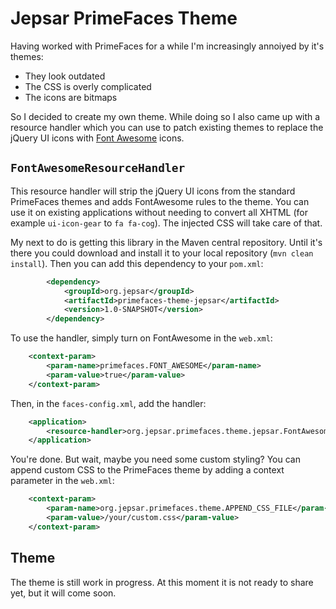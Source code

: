 # Jepsar PrimeFaces Theme

Having worked with PrimeFaces for a while I'm increasingly annoiyed by it's themes:

* They look outdated
* The CSS is overly complicated
* The icons are bitmaps

So I decided to create my own theme. While doing so I also came up with a resource handler which you can use to patch
existing themes to replace the jQuery UI icons with [Font Awesome](https://fortawesome.github.io/Font-Awesome/) icons.

## `FontAwesomeResourceHandler`

This resource handler will strip the jQuery UI icons from the standard PrimeFaces themes and adds FontAwesome rules to
the theme. You can use it on existing applications without needing to convert all XHTML (for example `ui-icon-gear` to
`fa fa-cog`). The injected CSS will take care of that.

My next to do is getting this library in the Maven central repository. Until it's there you could download and install
it to your local repository (`mvn clean install`). Then you can add this dependency to your `pom.xml`:

````xml
		<dependency>
			<groupId>org.jepsar</groupId>
			<artifactId>primefaces-theme-jepsar</artifactId>
			<version>1.0-SNAPSHOT</version>
		</dependency>
````

To use the handler, simply turn on FontAwesome in the `web.xml`:

````xml
	<context-param>
		<param-name>primefaces.FONT_AWESOME</param-name>
		<param-value>true</param-value>
	</context-param>
````

Then, in the `faces-config.xml`, add the handler:

````xml
	<application>
		<resource-handler>org.jepsar.primefaces.theme.jepsar.FontAwesomeResourceHandler</resource-handler>
	</application>
````

You're done. But wait, maybe you need some custom styling? You can append custom CSS to the PrimeFaces
theme by adding a context parameter in the `web.xml`:

````xml
	<context-param>
		<param-name>org.jepsar.primefaces.theme.APPEND_CSS_FILE</param-name>
		<param-value>/your/custom.css</param-value>
	</context-param>
````

## Theme

The theme is still work in progress. At this moment it is not ready to share yet, but it will come soon.
